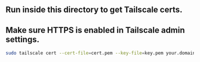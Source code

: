 ## Run inside this directory to get Tailscale certs.
## Make sure HTTPS is enabled in Tailscale admin settings.

```sh
sudo tailscale cert --cert-file=cert.pem --key-file=key.pem your.domain.name
```